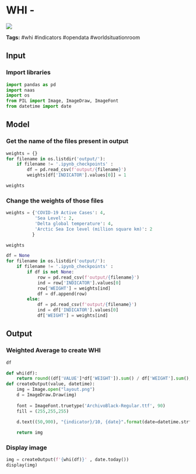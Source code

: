 # WHI - 
<a href="https://app.naas.ai/user-redirect/naas/downloader?url=https://raw.githubusercontent.com/jupyter-naas/awesome-notebooks/master/WHI/WHI.ipynb" target="_parent"><img src="https://naasai-public.s3.eu-west-3.amazonaws.com/open_in_naas.svg"/></a>

**Tags:** #whi #indicators #opendata #worldsituationroom

## Input

### Import libraries


```python
import pandas as pd
import naas
import os
from PIL import Image, ImageDraw, ImageFont
from datetime import date
```

## Model

### Get the name of the files present in output


```python
weights = {}
for filename in os.listdir('output/'):
    if filename != '.ipynb_checkpoints' :
        df = pd.read_csv(f'output/{filename}')
        weights[df['INDICATOR'].values[0]] = 1
```


```python
weights
```

### Change the weights of those files


```python
weights = {'COVID-19 Active Cases': 4, 
           'Sea Level': 2,
           'Delta global temperature': 4,
           'Arctic Sea Ice level (million square km)': 2
          }
```


```python
weights
```


```python
df = None
for filename in os.listdir('output/'):
    if filename != '.ipynb_checkpoints' :
        if df is not None:
            row = pd.read_csv(f'output/{filename}')
            ind = row['INDICATOR'].values[0]
            row['WEIGHT'] = weights[ind]
            df = df.append(row)
        else:
            df = pd.read_csv(f'output/{filename}')
            ind = df['INDICATOR'].values[0]
            df['WEIGHT'] = weights[ind]
```

## Output

### Weighted Average to create WHI


```python
df
```


```python
def whi(df):
    return round((df['VALUE']*df['WEIGHT']).sum() / df['WEIGHT'].sum(), 2)
def createOutput(value, datetime):
    img = Image.open("layout.png")
    d = ImageDraw.Draw(img)
    
    font = ImageFont.truetype('ArchivoBlack-Regular.ttf', 90)
    fill = (255,255,255)
    
    d.text((50,900), "{indicator}/10, {date}".format(date=datetime.strftime("%d/%m/%Y"), indicator=value), font=font, fill=fill)

    return img
```

### Display image


```python
img = createOutput(f'{whi(df)}' , date.today())
display(img)
```
